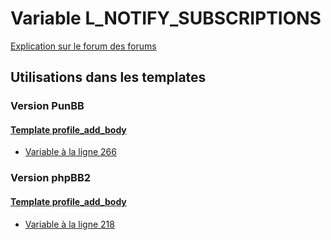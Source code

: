 # Variable L_NOTIFY_SUBSCRIPTIONS
[Explication sur le forum des forums](http://forum.forumactif.com/t294113-listing-des-variables#L_NOTIFY_SUBSCRIPTIONS)

## Utilisations dans les templates

### Version PunBB

#### [Template profile_add_body](punbb/profile_add_body.md)
* [Variable à la ligne 266](../punbb/profile_add_body.tpl#L266)

### Version phpBB2

#### [Template profile_add_body](subsilver/profile_add_body.md)
* [Variable à la ligne 218](../subsilver/profile_add_body.tpl#L218)